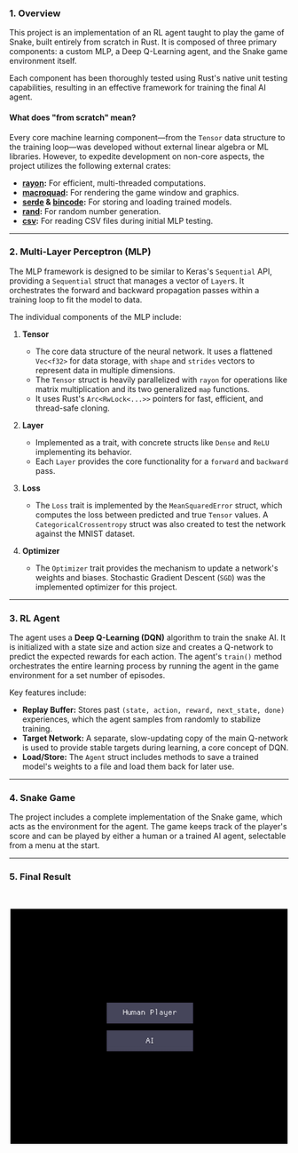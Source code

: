 ### 1. Overview

This project is an implementation of an RL agent taught to play the game of Snake, built entirely from scratch in Rust. It is composed of three primary components: a custom MLP, a Deep Q-Learning agent, and the Snake game environment itself.

Each component has been thoroughly tested using Rust's native unit testing capabilities, resulting in an effective framework for training the final AI agent.

#### What does "from scratch" mean?

Every core machine learning component—from the `Tensor` data structure to the training loop—was developed without external linear algebra or ML libraries. However, to expedite development on non-core aspects, the project utilizes the following external crates:

* **[rayon](https://docs.rs/rayon/latest/rayon/):** For efficient, multi-threaded computations.
* **[macroquad](https://macroquad.rs/):** For rendering the game window and graphics.
* **[serde](https://serde.rs/) & [bincode](https://docs.rs/bincode/latest/bincode/):** For storing and loading trained models.
* **[rand](https://docs.rs/rand/latest/rand/):** For random number generation.
* **[csv](https://docs.rs/csv/latest/csv/):** For reading CSV files during initial MLP testing.

---

### 2. Multi-Layer Perceptron (MLP)

The MLP framework is designed to be similar to Keras's `Sequential` API, providing a `Sequential` struct that manages a vector of `Layer`s. It orchestrates the forward and backward propagation passes within a training loop to fit the model to data.

The individual components of the MLP include:

1.  **Tensor**
    * The core data structure of the neural network. It uses a flattened `Vec<f32>` for data storage, with `shape` and `strides` vectors to represent data in multiple dimensions.
    * The `Tensor` struct is heavily parallelized with `rayon` for operations like matrix multiplication and its two generalized `map` functions.
    * It uses Rust's `Arc<RwLock<...>>` pointers for fast, efficient, and thread-safe cloning.

2.  **Layer**
    * Implemented as a trait, with concrete structs like `Dense` and `ReLU` implementing its behavior.
    * Each `Layer` provides the core functionality for a `forward` and `backward` pass.

3.  **Loss**
    * The `Loss` trait is implemented by the `MeanSquaredError` struct, which computes the loss between predicted and true `Tensor` values. A `CategoricalCrossentropy` struct was also created to test the network against the MNIST dataset.

4.  **Optimizer**
    * The `Optimizer` trait provides the mechanism to update a network's weights and biases. Stochastic Gradient Descent (`SGD`) was the implemented optimizer for this project.

---

### 3. RL Agent

The agent uses a **Deep Q-Learning (DQN)** algorithm to train the snake AI. It is initialized with a state size and action size and creates a Q-network to predict the expected rewards for each action. The agent's `train()` method orchestrates the entire learning process by running the agent in the game environment for a set number of episodes.

Key features include:

* **Replay Buffer:** Stores past `(state, action, reward, next_state, done)` experiences, which the agent samples from randomly to stabilize training.
* **Target Network:** A separate, slow-updating copy of the main Q-network is used to provide stable targets during learning, a core concept of DQN.
* **Load/Store:** The `Agent` struct includes methods to save a trained model's weights to a file and load them back for later use.

---

### 4. Snake Game

The project includes a complete implementation of the Snake game, which acts as the environment for the agent. The game keeps track of the player's score and can be played by either a human or a trained AI agent, selectable from a menu at the start.

---

### 5. Final Result

<br>

<p align="center">
    <img src="snake_ai_demo.gif" alt="Snake AI Demo" width="500"/>
</p>